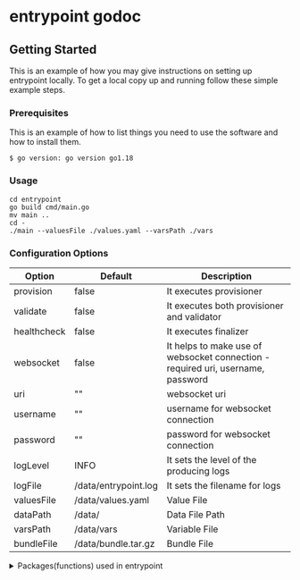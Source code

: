 # entrypoint godoc

## Getting Started

This is an example of how you may give instructions on setting up entrypoint locally.
To get a local copy up and running follow these simple example steps.

### Prerequisites

This is an example of how to list things you need to use the software and how to install them.

```
$ go version: go version go1.18
```

### Usage
  ```
  cd entrypoint
  go build cmd/main.go
  mv main ..
  cd -
  ./main --valuesFile ./values.yaml --varsPath ./vars
```

### Configuration Options

| Option      | Default              | Description                                                                     |
|-------------|----------------------|---------------------------------------------------------------------------------|
| provision   | false                | It executes provisioner                                                         |   
| validate    | false                | It executes both provisioner and validator                                      |   
| healthcheck | false                | It executes finalizer                                                           |   
| websocket   | false                | It helps to make use of websocket connection - required uri, username, password |   
| uri         | ""                   | websocket uri                                                                   |   
| username    | ""                   | username for websocket connection                                               |   
| password    | ""                   | password for websocket connection                                               |   
| logLevel    | INFO                 | It sets the level of the producing logs                                         |   
| logFile     | /data/entrypoint.log | It sets the filename for logs                                                   |  
| valuesFile  | /data/values.yaml    | Value File                                                                      |   
| dataPath    | /data/               | Data File Path                                                                  |   
| varsPath    | /data/vars           | Variable File                                                                   |   
| bundleFile  | /data/bundle.tar.gz        | Bundle File                                                                     |   


<!-- TABLE OF CONTENTS -->
<details>
  <summary>Packages(functions) used in entrypoint</summary>
  <ol>
    <li>
      <a href="/entrypoint/pkg/command/Command.go">Command</a>
    </li>
    <li>
      <a href="/entrypoint/pkg/flag/Flag.go">Flag</a>
    </li>
    <li><a href="/entrypoint/pkg/flow/Flow.go">Flow</a></li>
    <li><a href="/entrypoint/pkg/helper/Helper.go">Helper</a></li>
    <li><a href="/entrypoint/pkg/klopac/Klopac.go">Klopac</a></li>
    <li><a href="/entrypoint/pkg/option/Options.go">Options</a></li>
    <li><a href="/entrypoint/pkg/shell/Shell.go">Shell</a></li>
    <li><a href="/entrypoint/pkg/websocket/WebSocket.go">Websocket</a></li>
  </ol>
</details>